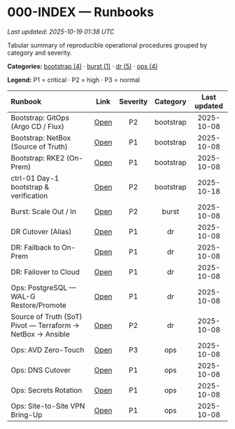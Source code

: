 # 000-INDEX — Runbooks
_Last updated: 2025-10-19 01:38 UTC_

Tabular summary of reproducible operational procedures grouped by category and severity.

**Categories:** [bootstrap (4)](./by-category/bootstrap.md) · [burst (1)](./by-category/burst.md) · [dr (5)](./by-category/dr.md) · [ops (4)](./by-category/ops.md)

**Legend:** P1 = critical · P2 = high · P3 = normal

| Runbook | Link | Severity | Category | Last updated |
|:---------|:----:|:--------:|:---------:|:-------------:|
| Bootstrap: GitOps (Argo CD / Flux) | [Open](./bootstrap/bootstrap-gitops.md) | P2 | bootstrap | 2025-10-08 |
| Bootstrap: NetBox (Source of Truth) | [Open](./bootstrap/bootstrap-netbox.md) | P1 | bootstrap | 2025-10-08 |
| Bootstrap: RKE2 (On-Prem) | [Open](./bootstrap/bootstrap-rke2-install.md) | P1 | bootstrap | 2025-10-08 |
| ctrl-01 Day-1 bootstrap & verification | [Open](./bootstrap/bootstrap-ctrl01-node.md) | P2 | bootstrap | 2025-10-18 |
| Burst: Scale Out / In | [Open](./burst/burst-scale-out-in.md) | P2 | burst | 2025-10-08 |
| DR Cutover (Alias) | [Open](./dr/dr_cutover.md) | P1 | dr | 2025-10-08 |
| DR: Failback to On-Prem | [Open](./dr/dr-failback-to-onprem.md) | P1 | dr | 2025-10-08 |
| DR: Failover to Cloud | [Open](./dr/dr-failover-to-cloud.md) | P1 | dr | 2025-10-08 |
| Ops: PostgreSQL — WAL-G Restore/Promote | [Open](./dr/ops-postgres-walg-restore-promote.md) | P1 | dr | 2025-10-08 |
| Source of Truth (SoT) Pivot — Terraform → NetBox → Ansible | [Open](./dr/sot_pivot.md) | P2 | dr | 2025-10-08 |
| Ops: AVD Zero-Touch | [Open](./ops/ops-avd-zero-touch.md) | P3 | ops | 2025-10-08 |
| Ops: DNS Cutover | [Open](./ops/ops-dns-cutover.md) | P1 | ops | 2025-10-08 |
| Ops: Secrets Rotation | [Open](./ops/ops-secrets-rotation.md) | P1 | ops | 2025-10-08 |
| Ops: Site-to-Site VPN Bring-Up | [Open](./ops/ops-vpn-bringup.md) | P1 | ops | 2025-10-08 |
